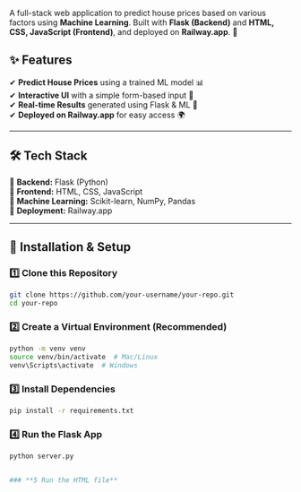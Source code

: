 A full-stack web application to predict house prices based on various factors using **Machine Learning**. Built with **Flask (Backend)** and **HTML, CSS, JavaScript (Frontend)**, and deployed on **Railway.app**. 🚀

## ✨ Features  
✔ **Predict House Prices** using a trained ML model 📊  
✔ **Interactive UI** with a simple form-based input 🎨  
✔ **Real-time Results** generated using Flask & ML 🤖  
✔ **Deployed on Railway.app** for easy access 🌍  

---

## 🛠 Tech Stack  
🔹 **Backend:** Flask (Python)  
🔹 **Frontend:** HTML, CSS, JavaScript  
🔹 **Machine Learning:** Scikit-learn, NumPy, Pandas  
🔹 **Deployment:** Railway.app  

---

## 🚀 Installation & Setup  
### **1️⃣ Clone this Repository**  
```bash
git clone https://github.com/your-username/your-repo.git
cd your-repo
```
### **2️⃣ Create a Virtual Environment (Recommended)**  
```bash
python -m venv venv
source venv/bin/activate  # Mac/Linux
venv\Scripts\activate  # Windows
```
### **3️⃣ Install Dependencies**
```bash
pip install -r requirements.txt
```
### **4️⃣ Run the Flask App**
```bash
python server.py


### **5 Run the HTML file**

